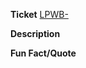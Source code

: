 **Ticket**
[LPWB-](https://sema4genomics.atlassian.net/browse/LPWB-)

**Description**

**Fun Fact/Quote**
